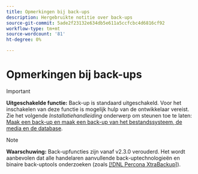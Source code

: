 ```yaml
---
title: Opmerkingen bij back-ups
description: Hergebruikte notitie over back-ups
source-git-commit: 5ade2f23132e634db5e611a5ccfcbc4d6816cf92
workflow-type: tm+mt
source-wordcount: '81'
ht-degree: 0%

---
```


# Opmerkingen bij back-ups

>[!IMPORTANT]
>
>**Uitgeschakelde functie:** Back-up is standaard uitgeschakeld. Voor het inschakelen van deze functie is mogelijk hulp van de ontwikkelaar vereist. Zie het volgende _Installatiehandleiding_ onderwerp om steunen toe te laten: [Maak een back-up en maak een back-up van het bestandssysteem, de media en de database](https://experienceleague.adobe.com/docs/commerce-operations/installation-guide/tutorials/backup.html).

>[!NOTE]
>
>**Waarschuwing:** Back-upfuncties zijn vanaf v2.3.0 verouderd. Het wordt aanbevolen dat alle handelaren aanvullende back-uptechnologieën en binaire back-uptools onderzoeken (zoals [[!DNL Percona XtraBackup]](https://www.percona.com/software/mysql-database/percona-xtrabackup)).
